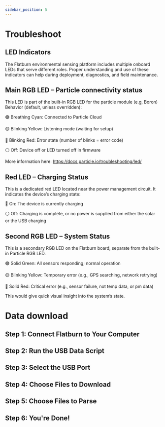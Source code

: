 ```yaml
---
sidebar_position: 5
---
```


# Troubleshoot


## LED Indicators
The Flatburn environmental sensing platform includes multiple onboard LEDs that serve different roles. Proper understanding and use of these indicators can help during deployment, diagnostics, and field maintenance.
## Main RGB LED – Particle connectivity status
This LED is part of the built-in RGB LED for the particle module (e.g, Boron)
Behavior (default, unless overridden):

🟢 Breathing Cyan: Connected to Particle Cloud

🟡 Blinking Yellow: Listening mode (waiting for setup)

🔴 Blinking Red: Error state (number of blinks = error code)

⚪ Off: Device off or LED turned off in firmware

More information here: https://docs.particle.io/troubleshooting/led/

## Red LED – Charging Status
This is a dedicated red LED located near the power management circuit.
It indicates the device’s charging state:

🔴 On: The device is currently charging

⚪ Off: Charging is complete, or no power is supplied from either the solar or the USB charging

## Second RGB LED – System Status
This is a secondary RGB LED on the Flatburn board, separate from the built-in Particle RGB LED. 

🟢 Solid Green: All sensors responding; normal operation

🟡 Blinking Yellow: Temporary error (e.g., GPS searching, network retrying)

🔴 Solid Red: Critical error (e.g., sensor failure, not temp data, or pm data)

This would give quick visual insight into the system’s state.

# Data download

## Step 1: Connect Flatburn to Your Computer
## Step 2: Run the USB Data Script
## Step 3: Select the USB Port
## Step 4: Choose Files to Download
## Step 5: Choose Files to Parse
## Step 6: You're Done!
